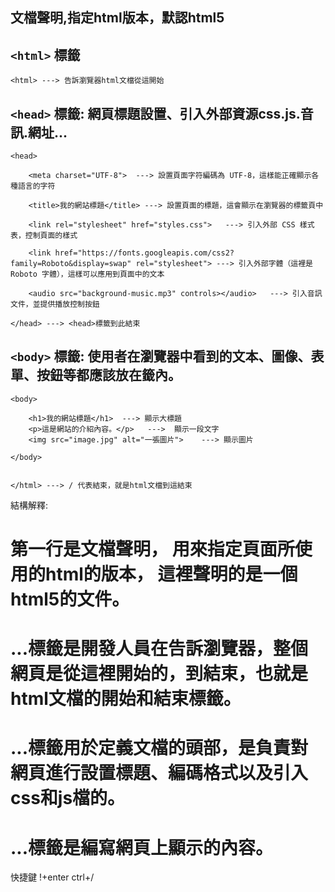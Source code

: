 
## 文檔聲明,指定html版本，默認html5
<!DOCTYPE html>  

## `<html>` 標籤

    <html> ---> 告訴瀏覽器html文檔從這開始


## `<head>` 標籤: 網頁標題設置、引入外部資源css.js.音訊.網址...

    <head>   

        <meta charset="UTF-8">  ---> 設置頁面字符編碼為 UTF-8，這樣能正確顯示各種語言的字符

        <title>我的網站標題</title> ---> 設置頁面的標題，這會顯示在瀏覽器的標籤頁中 

        <link rel="stylesheet" href="styles.css">   ---> 引入外部 CSS 樣式表，控制頁面的樣式
        
        <link href="https://fonts.googleapis.com/css2?family=Roboto&display=swap" rel="stylesheet"> ---> 引入外部字體（這裡是 Roboto 字體），這樣可以應用到頁面中的文本
        
        <audio src="background-music.mp3" controls></audio>   ---> 引入音訊文件，並提供播放控制按鈕

    </head> ---> <head>標籤到此結束

## `<body>` 標籤: 使用者在瀏覽器中看到的文本、圖像、表單、按鈕等都應該放在籤內。

    <body> 

        <h1>我的網站標題</h1>  ---> 顯示大標題 
        <p>這是網站的介紹內容。</p>   --->  顯示一段文字
        <img src="image.jpg" alt="一張圖片">    ---> 顯示圖片

    </body>

          
    </html> ---> / 代表結束，就是html文檔到這結束



結構解釋:

# 第一行是文檔聲明， 用來指定頁面所使用的html的版本， 這裡聲明的是一個html5的文件。<!DOCTYPE html>

# <html>...</html>標籤是開發人員在告訴瀏覽器，整個網頁是從這裡開始的，到結束，也就是html文檔的開始和結束標籤。<html><html>

# <head>...</head>標籤用於定義文檔的頭部，是負責對網頁進行設置標題、編碼格式以及引入css和js檔的。

# <body>...</body>標籤是編寫網頁上顯示的內容。

快捷鍵
!+enter 
ctrl+/ 